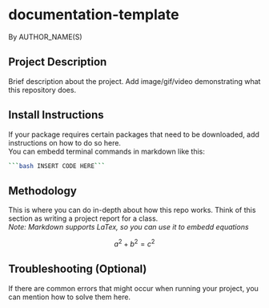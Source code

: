 # documentation-template
By AUTHOR_NAME(S)

## Project Description
Brief description about the project. Add image/gif/video demonstrating what this repository does.


## Install Instructions
If your package requires certain packages that need to be downloaded, add instructions on how to do so here.  
You can embedd terminal commands in markdown like this:  

```bash
```bash INSERT CODE HERE```
```

## Methodology
This is where you can do in-depth about how this repo works. Think of this section as writing a project report for a class.  
*Note: Markdown supports LaTex, so you can use it to embedd equations*  

$$a^2 + b^2 = c^2$$

## Troubleshooting (Optional)
If there are common errors that might occur when running your project, you can mention how to solve them here. 
